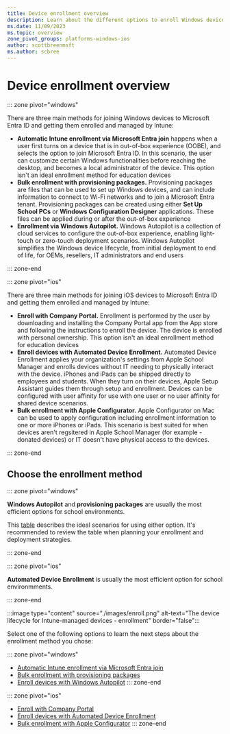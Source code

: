 ```yaml
---
title: Device enrollment overview
description: Learn about the different options to enroll Windows devices in Microsoft Intune
ms.date: 11/09/2023
ms.topic: overview
zone_pivot_groups: platforms-windows-ios
author: scottbreenmsft
ms.author: scbree
---
```


# Device enrollment overview

::: zone pivot="windows"

There are three main methods for joining Windows devices to Microsoft Entra ID and getting them enrolled and managed by Intune:

- **Automatic Intune enrollment via Microsoft Entra join** happens when a user first turns on a device that is in out-of-box experience (OOBE), and selects the option to join Microsoft Entra ID. In this scenario, the user can customize certain Windows functionalities before reaching the desktop, and becomes a local administrator of the device. This option isn't an ideal enrollment method for education devices
- **Bulk enrollment with provisioning packages.** Provisioning packages are files that can be used to set up Windows devices, and can include information to connect to Wi-Fi networks and to join a Microsoft Entra tenant. Provisioning packages can be created using either **Set Up School PCs** or **Windows Configuration Designer** applications. These files can be applied during or after the out-of-box experience
- **Enrollment via Windows Autopilot.** Windows Autopilot is a collection of cloud services to configure the out-of-box experience, enabling light-touch or zero-touch deployment scenarios. Windows Autopilot simplifies the Windows device lifecycle, from initial deployment to end of life, for OEMs, resellers, IT administrators and end users

::: zone-end

::: zone pivot="ios"

There are three main methods for joining iOS devices to Microsoft Entra ID and getting them enrolled and managed by Intune:

- **Enroll with Company Portal.** Enrollment is performed by the user by downloading and installing the Company Portal app from the App store and following the instructions to enroll the device. The device is enrolled with personal ownership. This option isn't an ideal enrollment method for education devices
- **Enroll devices with Automated Device Enrollment.** Automated Device Enrollment applies your organization's settings from Apple School Manager and enrolls devices without IT needing to physically interact with the device. iPhones and iPads can be shipped directly to employees and students. When they turn on their devices, Apple Setup Assistant guides them through setup and enrollment. Devices can be configured with user affinity for use with one user or no user affinity for shared device scenarios.
- **Bulk enrollment with Apple Configurator.** Apple Configurator on Mac can be used to apply configuration including enrollment information to one or more iPhones or iPads. This scenario is best suited for when devices aren't regsitered in Apple School Manager (for example - donated devices) or IT doesn't have physical access to the devices.

::: zone-end

## Choose the enrollment method

::: zone pivot="windows"

**Windows Autopilot** and **provisioning packages** are usually the most efficient options for school environments.

This [table][INT-1] describes the ideal scenarios for using either option. It's recommended to review the table when planning your enrollment and deployment strategies.

::: zone-end

::: zone pivot="ios"

**Automated Device Enrollment** is usually the most efficient option for school environmments.

::: zone-end

:::image type="content" source="./images/enroll.png" alt-text="The device lifecycle for Intune-managed devices - enrollment" border="false":::

Select one of the following options to learn the next steps about the enrollment method you chose:

::: zone pivot="windows"
- [Automatic Intune enrollment via Microsoft Entra join](enroll-entra-join.md)
- [Bulk enrollment with provisioning packages](enroll-package.md)
- [Enroll devices with Windows Autopilot](enroll-autopilot.md)
::: zone-end

::: zone pivot="ios"
- [Enroll with Company Portal](enroll-ios-company-portal.md)
- [Enroll devices with Automated Device Enrollment](enroll-ios-ade.md)
- [Bulk enrollment with Apple Configurator](enroll-ios-apple-configurator.md)
::: zone-end

<!-- Reference links in article -->

[INT-1]: /intune-education/add-devices-windows#when-to-use-set-up-school-pcs-vs-windows-autopilot
